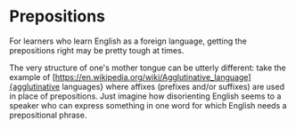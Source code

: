 Prepositions
============

For learners who learn English as a foreign language, getting the prepositions right may be pretty tough at times.

The very structure of one's mother tongue can be utterly different: take the example of 
[https://en.wikipedia.org/wiki/Agglutinative_language]{agglutinative languages} where affixes (prefixes and/or 
suffixes) are used in place of prepositions. Just imagine how disorienting English seems to a speaker who can 
express something in one word for which English needs a prepositional phrase.
